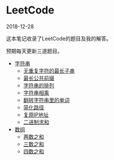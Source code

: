 # LeetCode
2018-12-28

这本笔记收录了LeetCode的题目及我的解答。

预期每天更新三道题目。

* [字符串](string/README.md)
    * [无重复字符的最长子串](string/1.md)
    * [最长公共前缀](string/2.md)
    * [字符串的排列](string/3.md)
    * [字符串相乘](string/4.md)
    * [翻转字符串里的单词](string/5.md)
    * [简化路径](string/6.md)
    * [复原IP地址](string/7.md)
    * [二进制求和](string/8.md)
* [数组](array/README.md)
    * [两数之和](array/1.md)
    * [三数之和](array/2.md)
    * [四数之和](array/3.md)